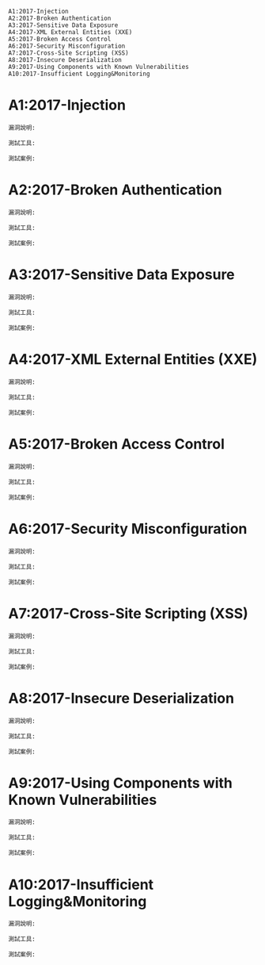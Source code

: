 ```
A1:2017-Injection
A2:2017-Broken Authentication
A3:2017-Sensitive Data Exposure
A4:2017-XML External Entities (XXE)
A5:2017-Broken Access Control
A6:2017-Security Misconfiguration
A7:2017-Cross-Site Scripting (XSS)
A8:2017-Insecure Deserialization
A9:2017-Using Components with Known Vulnerabilities
A10:2017-Insufficient Logging&Monitoring
```



# A1:2017-Injection
```
漏洞說明:

測試工具:

測試案例:

```
# A2:2017-Broken Authentication
```
漏洞說明:

測試工具:

測試案例:

```
# A3:2017-Sensitive Data Exposure
```
漏洞說明:

測試工具:

測試案例:

```
# A4:2017-XML External Entities (XXE)
```
漏洞說明:

測試工具:

測試案例:

```
# A5:2017-Broken Access Control
```
漏洞說明:

測試工具:

測試案例:

```
# A6:2017-Security Misconfiguration
```
漏洞說明:

測試工具:

測試案例:

```
# A7:2017-Cross-Site Scripting (XSS)
```
漏洞說明:

測試工具:

測試案例:

```
# A8:2017-Insecure Deserialization
```
漏洞說明:

測試工具:

測試案例:

```
# A9:2017-Using Components with Known Vulnerabilities
```
漏洞說明:

測試工具:

測試案例:

```
# A10:2017-Insufficient Logging&Monitoring
```
漏洞說明:

測試工具:

測試案例:

```



